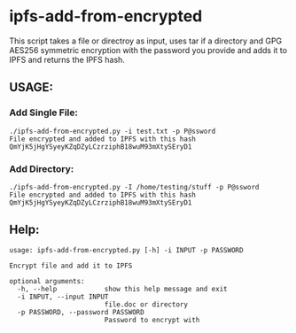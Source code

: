 # ipfs-add-from-encrypted

This script takes a file or directroy as input, uses tar if a directory and GPG AES256 symmetric encryption with the password you provide and adds it to IPFS and returns the IPFS hash. 

## USAGE:
### Add Single File:
```
./ipfs-add-from-encrypted.py -i test.txt -p P@ssword
File encrypted and added to IPFS with this hash QmYjK5jHgYSyeyKZqDZyLCzrziphB18wuM93mXtySEryD1
```
### Add Directory:
````
./ipfs-add-from-encrypted.py -I /home/testing/stuff -p P@ssword
File encrypted and added to IPFS with this hash QmYjK5jHgYSyeyKZqDZyLCzrziphB18wuM93mXtySEryD1
````

## Help:
```
usage: ipfs-add-from-encrypted.py [-h] -i INPUT -p PASSWORD

Encrypt file and add it to IPFS

optional arguments:
  -h, --help            show this help message and exit
  -i INPUT, --input INPUT
                        file.doc or directory
  -p PASSWORD, --password PASSWORD
                        Password to encrypt with
```
